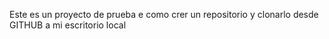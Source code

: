 Este es un proyecto de prueba e como crer un repositorio y clonarlo desde GITHUB a mi escritorio local
